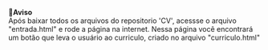**🚨Aviso** <br>
Após baixar todos os arquivos do repositorio 'CV', acessse o arquivo "entrada.html" e rode a página na internet. Nessa página você encontrará um botão que 
leva o usuário ao curriculo, criado no arquivo "curriculo.html"
